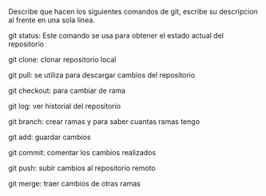 Describe que hacen los siguientes comandos de git, escribe su descripcion al frente en una sola linea.

git status: Este comando se usa para obtener el estado actual del repositorio

git clone: clonar repositorio local

git pull: se utiliza para descargar cambios del repositorio

git checkout: para cambiar de rama

git log: ver historial del repositorio

git branch: crear ramas y para saber cuantas ramas tengo

git add: guardar cambios

git commit: comentar los cambios realizados

git push: subir cambios al repositorio remoto

git merge: traer cambios de otras ramas

